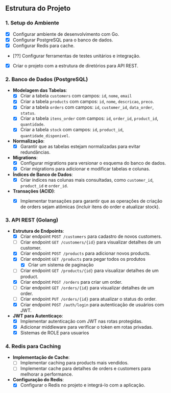 ## **Estrutura do Projeto**

### **1. Setup do Ambiente**
- [X] Configurar ambiente de desenvolvimento com Go.
- [X] Configurar PostgreSQL para o banco de dados.
- [X] Configurar Redis para cache.
- [??] Configurar ferramentas de testes unitários e integração.
- [X] Criar o projeto com a estrutura de diretórios para API REST.

### **2. Banco de Dados (PostgreSQL)**

- **Modelagem das Tabelas**:
  - [X] Criar a tabela `customers` com campos: `id`, `nome`, `email`  
  - [X] Criar a tabela `products` com campos: `id`, `nome`, `descricao`, `preco`.
  - [X] Criar a tabela `orders` com campos: `id`, `customer_id`, `data_order`, `status`.
  - [X] Criar a tabela `itens_order` com campos: `id`, `order_id`, `product_id`, `quantidade`.
  - [X] Criar a tabela `stock` com campos: `id`, `product_id`, `quantidade_disponivel`.
  
- **Normalização**:
  - [X] Garantir que as tabelas estejam normalizadas para evitar redundâncias.
  
- **Migrations**:
  - [X] Configurar migrations para versionar o esquema do banco de dados.
  - [X] Criar migrations para adicionar e modificar tabelas e colunas.

- **Índices de Banco de Dados**:
  - [X] Criar índices nas colunas mais consultadas, como `customer_id`, `product_id` e `order_id`.

- **Transações (ACID)**:
  - [X] Implementar transações para garantir que as operações de criação de orders sejam atômicas (incluir itens do order e atualizar stock).

  
### **3. API REST (Golang)**

- **Estrutura de Endpoints**:
  - [X] Criar endpoint `POST /customers` para cadastro de novos customers.
  - [ ] Criar endpoint `GET /customers/{id}` para visualizar detalhes de um customer.
  - [X] Criar endpoint `POST /products` para adicionar novos products.
  - [X] Criar endpoint `GET /products` para pegar todos os produtos
      - [X] Criar um sistema de paginação  
  - [ ] Criar endpoint `GET /products/{id}` para visualizar detalhes de um product.
  - [X] Criar endpoint `POST /orders` para criar um order.
  - [ ] Criar endpoint `GET /orders/{id}` para visualizar detalhes de um order.
  - [ ] Criar endpoint `PUT /orders/{id}` para atualizar o status do order.
  - [X] Criar endpoint `POST /auth/login` para autenticação de usuários com JWT.

- **JWT para Autenticaço**:
  - [X] Implementar autenticação com JWT nas rotas protegidas.
  - [X] Adicionar middleware para verificar o token em rotas privadas.
  - [X] Sistemas de ROLE para usuarios

### **4. Redis para Caching**

- **Implementação de Cache**:
  - [ ] Implementar caching para products mais vendidos.
  - [ ] Implementar cache para detalhes de orders e customers para melhorar a performance.

- **Configuração do Redis**:
  - [X] Configurar o Redis no projeto e integrá-lo com a aplicação.
